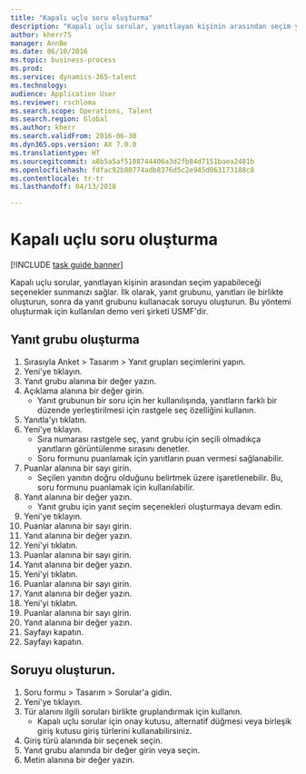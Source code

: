 ```yaml
--- 
title: "Kapalı uçlu soru oluşturma"
description: "Kapalı uçlu sorular, yanıtlayan kişinin arasından seçim yapabileceği seçenekler sunmanızı sağlar."
author: kherr75
manager: AnnBe
ms.date: 06/10/2016
ms.topic: business-process
ms.prod: 
ms.service: dynamics-365-talent
ms.technology: 
audience: Application User
ms.reviewer: rschloma
ms.search.scope: Operations, Talent
ms.search.region: Global
ms.author: kherr
ms.search.validFrom: 2016-06-30
ms.dyn365.ops.version: AX 7.0.0
ms.translationtype: HT
ms.sourcegitcommit: a8b5a5af5108744406a3d2fb84d7151baea2481b
ms.openlocfilehash: fdfac92b80774adb8376d5c2e945d063173188c8
ms.contentlocale: tr-tr
ms.lasthandoff: 04/13/2018

---
```

# <a name="create-a-closed-ended-question"></a>Kapalı uçlu soru oluşturma

[!INCLUDE [task guide banner](../../includes/task-guide-banner.md)]

Kapalı uçlu sorular, yanıtlayan kişinin arasından seçim yapabileceği seçenekler sunmanızı sağlar. İlk olarak, yanıt grubunu, yanıtları ile birlikte oluşturun, sonra da yanıt grubunu kullanacak soruyu oluşturun. Bu yöntemi oluşturmak için kullanılan demo veri şirketi USMF'dir.


## <a name="create-an-answer-group"></a>Yanıt grubu oluşturma
1. Sırasıyla Anket > Tasarım > Yanıt grupları seçimlerini yapın.
2. Yeni'ye tıklayın.
3. Yanıt grubu alanına bir değer yazın.
4. Açıklama alanına bir değer girin.
    * Yanıt grubunun bir soru için her kullanılışında, yanıtların farklı bir düzende yerleştirilmesi için rastgele seç özelliğini kullanın.  
5. Yanıtla'yı tıklatın.
6. Yeni'ye tıklayın.
    * Sıra numarası rastgele seç, yanıt grubu için seçili olmadıkça yanıtların görüntülenme sırasını denetler.  
    * Soru formunu puanlamak için yanıtların puan vermesi sağlanabilir.  
7. Puanlar alanına bir sayı girin.
    * Seçilen yanıtın doğru olduğunu belirtmek üzere işaretlenebilir. Bu, soru formunu puanlamak için kullanılabilir.  
8. Yanıt alanına bir değer yazın.
    * Yanıt grubu için yanıt seçim seçenekleri oluşturmaya devam edin.  
9. Yeni'ye tıklayın.
10. Puanlar alanına bir sayı girin.
11. Yanıt alanına bir değer yazın.
12. Yeni'yi tıklatın.
13. Puanlar alanına bir sayı girin.
14. Yanıt alanına bir değer yazın.
15. Yeni'yi tıklatın.
16. Puanlar alanına bir sayı girin.
17. Yanıt alanına bir değer yazın.
18. Yeni'yi tıklatın.
19. Puanlar alanına bir sayı girin.
20. Yanıt alanına bir değer yazın.
21. Sayfayı kapatın.
22. Sayfayı kapatın.

## <a name="create-the-question"></a>Soruyu oluşturun.
1. Soru formu > Tasarım > Sorular'a gidin.
2. Yeni'ye tıklayın.
3. Tür alanını ilgili soruları birlikte gruplandırmak için kullanın.
    * Kapalı uçlu sorular için onay kutusu, alternatif düğmesi veya birleşik giriş kutusu giriş türlerini kullanabilirsiniz.  
4. Giriş türü alanında bir seçenek seçin.
5. Yanıt grubu alanında bir değer girin veya seçin.
6. Metin alanına bir değer yazın.


